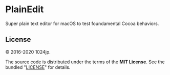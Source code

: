 
PlainEdit
=============================

Super plain text editor for macOS to test foundamental Cocoa behaviors.


License
-----------------------------
© 2016-2020 1024jp.

The source code is distributed under the terms of the __MIT License__. See the bundled "[LICENSE](LICENSE)" for details.
